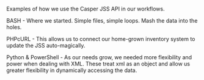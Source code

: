 Examples of how we use the Casper JSS API in our workflows.

BASH - Where we started. Simple files, simple loops. Mash the data into the holes.

PHPcURL - This allows us to connect our home-grown inventory system to update the JSS auto-magically.

Python & PowerShell - As our needs grow, we needed more flexibility and power when dealing with XML. These treat xml as an object and allow
us greater flexibility in dynamically accessing the data. 
